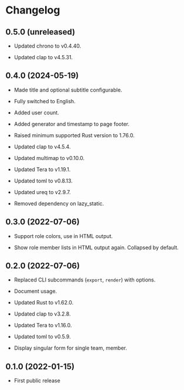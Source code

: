# Changelog


## 0.5.0 (unreleased)

- Updated chrono to v0.4.40.

- Updated clap to v4.5.31.


## 0.4.0 (2024-05-19)

- Made title and optional subtitle configurable.

- Fully switched to English.

- Added user count.

- Added generator and timestamp to page footer.

- Raised minimum supported Rust version to 1.76.0.

- Updated clap to v4.5.4.

- Updated multimap to v0.10.0.

- Updated Tera to v1.19.1.

- Updated toml to v0.8.13.

- Updated ureq to v2.9.7.

- Removed dependency on lazy\_static.


## 0.3.0 (2022-07-06)

- Support role colors, use in HTML output.

- Show role member lists in HTML output again. Collapsed by default.


## 0.2.0 (2022-07-06)

- Replaced CLI subcommands (`export`, `render`) with options.

- Document usage.

- Updated Rust to v1.62.0.

- Updated clap to v3.2.8.

- Updated Tera to v1.16.0.

- Updated toml to v0.5.9.

- Display singular form for single team, member.


## 0.1.0 (2022-01-15)

- First public release
